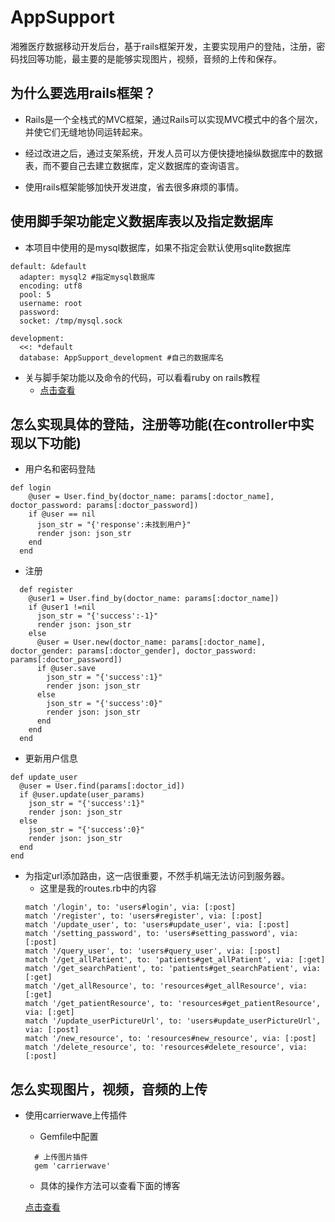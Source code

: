 # AppSupport
湘雅医疗数据移动开发后台，基于rails框架开发，主要实现用户的登陆，注册，密码找回等功能，最主要的是能够实现图片，视频，音频的上传和保存。
## 为什么要选用rails框架？
* Rails是一个全栈式的MVC框架，通过Rails可以实现MVC模式中的各个层次，并使它们无缝地协同运转起来。

* 经过改进之后，通过支架系统，开发人员可以方便快捷地操纵数据库中的数据表，而不要自己去建立数据库，定义数据库的查询语言。

* 使用rails框架能够加快开发进度，省去很多麻烦的事情。

## 使用脚手架功能定义数据库表以及指定数据库
* 本项目中使用的是mysql数据库，如果不指定会默认使用sqlite数据库
```
default: &default
  adapter: mysql2 #指定mysql数据库
  encoding: utf8
  pool: 5
  username: root
  password:
  socket: /tmp/mysql.sock

development:
  <<: *default
  database: AppSupport_development #自己的数据库名
```
* 关与脚手架功能以及命令的代码，可以看看ruby on rails教程
  * [点击查看](https://github.com/sjaiwl/image_folder/blob/master/Ruby%20on%20Rails%204%20Tutorial%20中文版.pdf)

## 怎么实现具体的登陆，注册等功能(在controller中实现以下功能)
* 用户名和密码登陆
```
def login
    @user = User.find_by(doctor_name: params[:doctor_name], doctor_password: params[:doctor_password])
    if @user == nil
      json_str = "{'response':未找到用户}"
      render json: json_str
    end
  end
```
* 注册
```
  def register
    @user1 = User.find_by(doctor_name: params[:doctor_name])
    if @user1 !=nil
      json_str = "{'success':-1}"
      render json: json_str
    else
      @user = User.new(doctor_name: params[:doctor_name], doctor_gender: params[:doctor_gender], doctor_password: params[:doctor_password])
      if @user.save
        json_str = "{'success':1}"
        render json: json_str
      else
        json_str = "{'success':0}"
        render json: json_str
      end
    end
  end
```
* 更新用户信息
```
def update_user
  @user = User.find(params[:doctor_id])
  if @user.update(user_params)
    json_str = "{'success':1}"
    render json: json_str
  else
    json_str = "{'success':0}"
    render json: json_str
  end
end
```
* 为指定url添加路由，这一店很重要，不然手机端无法访问到服务器。
  * 这里是我的routes.rb中的内容
  ```
  match '/login', to: 'users#login', via: [:post]
  match '/register', to: 'users#register', via: [:post]
  match '/update_user', to: 'users#update_user', via: [:post]
  match '/setting_password', to: 'users#setting_password', via: [:post]
  match '/query_user', to: 'users#query_user', via: [:post]
  match '/get_allPatient', to: 'patients#get_allPatient', via: [:get]
  match '/get_searchPatient', to: 'patients#get_searchPatient', via: [:get]
  match '/get_allResource', to: 'resources#get_allResource', via: [:get]
  match '/get_patientResource', to: 'resources#get_patientResource', via: [:get]
  match '/update_userPictureUrl', to: 'users#update_userPictureUrl', via: [:post]
  match '/new_resource', to: 'resources#new_resource', via: [:post]
  match '/delete_resource', to: 'resources#delete_resource', via: [:post]
  ```
  
## 怎么实现图片，视频，音频的上传
* 使用carrierwave上传插件
  * Gemfile中配置
  ```
    # 上传图片插件
    gem 'carrierwave'
  ```
  * 具体的操作方法可以查看下面的博客

  [点击查看](http://blog.csdn.net/yfeng1226/article/details/7264411)
